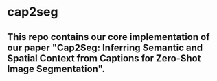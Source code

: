 # cap2seg

## This repo contains our core implementation of our paper "Cap2Seg: Inferring Semantic and Spatial Context from Captions for Zero-Shot Image Segmentation".
